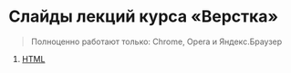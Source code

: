 # Слайды лекций курса «Верстка»

> Полноценно работают только: Chrome, Opera и Яндекс.Браузер

1. [HTML](https://rawgit.com/urfu-2016/markup-slides/master/01-html/index.html#/)
